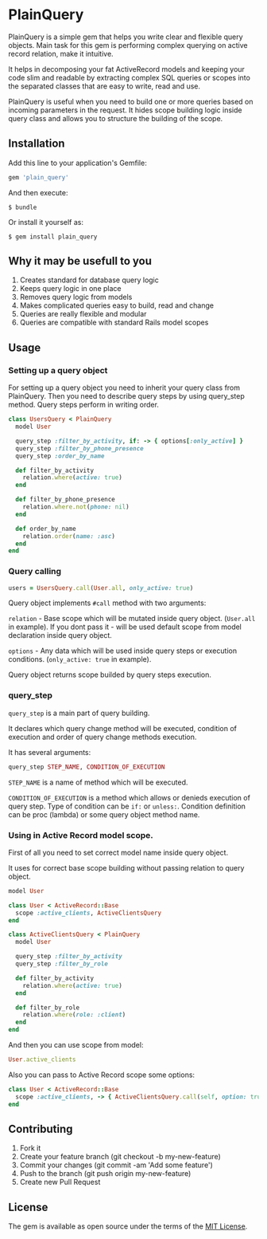 # PlainQuery

PlainQuery is a simple gem that helps you write clear and flexible query objects.
Main task for this gem is performing complex querying on active record relation, make it intuitive.

It helps in decomposing your fat ActiveRecord models and keeping your code slim and readable by extracting complex SQL queries or scopes into the separated classes that are easy to write, read and use.

PlainQuery is useful when you need to build one or more queries based on incoming parameters in the request. It hides scope building logic inside query class and allows you to structure the building of the scope.
## Installation

Add this line to your application's Gemfile:

```ruby
gem 'plain_query'
```

And then execute:

    $ bundle

Or install it yourself as:

    $ gem install plain_query

## Why it may be usefull to you
1. Creates standard for database query logic
2. Keeps query logic in one place
3. Removes query logic from models
4. Makes complicated queries easy to build, read and change
5. Queries are really flexible and modular
6. Queries are compatible with standard Rails model scopes

## Usage
### Setting up a query object
For setting up a query object you need to inherit your query class from PlainQuery.
Then you need to describe query steps by using query_step method.
Query steps perform in writing order.

```rb
class UsersQuery < PlainQuery
  model User

  query_step :filter_by_activity, if: -> { options[:only_active] }
  query_step :filter_by_phone_presence
  query_step :order_by_name

  def filter_by_activity
    relation.where(active: true)
  end

  def filter_by_phone_presence
    relation.where.not(phone: nil)
  end

  def order_by_name
    relation.order(name: :asc)
  end
end
```

### Query calling

```rb
users = UsersQuery.call(User.all, only_active: true)
```

Query object implements `#call` method with two arguments:

`relation` - Base scope which will be mutated inside query object. (`User.all` in example).
If you dont pass it - will be used default scope from model declaration inside query object.

`options` - Any data which will be used inside query steps or execution conditions. (`only_active: true` in example).

Query object returns scope builded by query steps execution.

### query_step
`query_step` is a main part of query building.

It declares which query change method will be executed, condition of execution and order of query change methods execution.

It has several arguments:

```rb
query_step STEP_NAME, CONDITION_OF_EXECUTION
```

`STEP_NAME` is a name of method which will be executed.

`CONDITION_OF_EXECUTION` is a method which allows or denieds execution of query step.
Type of condition can be `if:` or `unless:`. Condition definition can be proc (lambda) or some query object method name.

### Using in Active Record model scope.
First of all you need to set correct model name inside query object.

It uses for correct base scope building without passing relation to query object.

```rb
model User
```

```rb
class User < ActiveRecord::Base
  scope :active_clients, ActiveClientsQuery
end
```

```rb
class ActiveClientsQuery < PlainQuery
  model User

  query_step :filter_by_activity
  query_step :filter_by_role

  def filter_by_activity
    relation.where(active: true)
  end

  def filter_by_role
    relation.where(role: :client)
  end
end
```

And then you can use scope from model:

```rb
User.active_clients
```

Also you can pass to Active Record scope some options:

```rb
class User < ActiveRecord::Base
  scope :active_clients, -> { ActiveClientsQuery.call(self, option: true) }
end
```

## Contributing

1. Fork it
2. Create your feature branch (git checkout -b my-new-feature)
3. Commit your changes (git commit -am 'Add some feature')
4. Push to the branch (git push origin my-new-feature)
5. Create new Pull Request

## License

The gem is available as open source under the terms of the [MIT License](https://opensource.org/licenses/MIT).

